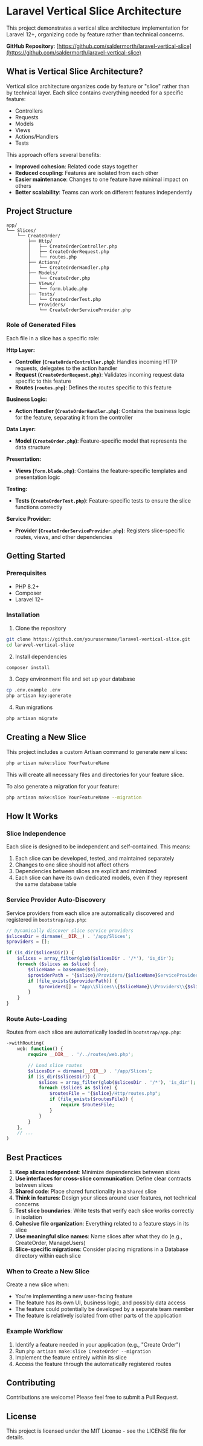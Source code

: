 # Laravel Vertical Slice Architecture

This project demonstrates a vertical slice architecture implementation for Laravel 12+, organizing code by feature rather than technical concerns.

**GitHub Repository**: [https://github.com/saldermorth/laravel-vertical-slice](https://github.com/saldermorth/laravel-vertical-slice)

## What is Vertical Slice Architecture?

Vertical slice architecture organizes code by feature or "slice" rather than by technical layer. Each slice contains everything needed for a specific feature:

-   Controllers
-   Requests
-   Models
-   Views
-   Actions/Handlers
-   Tests

This approach offers several benefits:

-   **Improved cohesion**: Related code stays together
-   **Reduced coupling**: Features are isolated from each other
-   **Easier maintenance**: Changes to one feature have minimal impact on others
-   **Better scalability**: Teams can work on different features independently

## Project Structure

```
app/
└── Slices/
    └── CreateOrder/
        ├── Http/
        │   ├── CreateOrderController.php
        │   ├── CreateOrderRequest.php
        │   └── routes.php
        ├── Actions/
        │   └── CreateOrderHandler.php
        ├── Models/
        │   └── CreateOrder.php
        ├── Views/
        │   └── form.blade.php
        ├── Tests/
        │   └── CreateOrderTest.php
        └── Providers/
            └── CreateOrderServiceProvider.php
```

### Role of Generated Files

Each file in a slice has a specific role:

**Http Layer:**

-   **Controller (`CreateOrderController.php`)**: Handles incoming HTTP requests, delegates to the action handler
-   **Request (`CreateOrderRequest.php`)**: Validates incoming request data specific to this feature
-   **Routes (`routes.php`)**: Defines the routes specific to this feature

**Business Logic:**

-   **Action Handler (`CreateOrderHandler.php`)**: Contains the business logic for the feature, separating it from the controller

**Data Layer:**

-   **Model (`CreateOrder.php`)**: Feature-specific model that represents the data structure

**Presentation:**

-   **Views (`form.blade.php`)**: Contains the feature-specific templates and presentation logic

**Testing:**

-   **Tests (`CreateOrderTest.php`)**: Feature-specific tests to ensure the slice functions correctly

**Service Provider:**

-   **Provider (`CreateOrderServiceProvider.php`)**: Registers slice-specific routes, views, and other dependencies

## Getting Started

### Prerequisites

-   PHP 8.2+
-   Composer
-   Laravel 12+

### Installation

1. Clone the repository

```bash
git clone https://github.com/yourusername/laravel-vertical-slice.git
cd laravel-vertical-slice
```

2. Install dependencies

```bash
composer install
```

3. Copy environment file and set up your database

```bash
cp .env.example .env
php artisan key:generate
```

4. Run migrations

```bash
php artisan migrate
```

## Creating a New Slice

This project includes a custom Artisan command to generate new slices:

```bash
php artisan make:slice YourFeatureName
```

This will create all necessary files and directories for your feature slice.

To also generate a migration for your feature:

```bash
php artisan make:slice YourFeatureName --migration
```

## How It Works

### Slice Independence

Each slice is designed to be independent and self-contained. This means:

1. Each slice can be developed, tested, and maintained separately
2. Changes to one slice should not affect others
3. Dependencies between slices are explicit and minimized
4. Each slice can have its own dedicated models, even if they represent the same database table

### Service Provider Auto-Discovery

Service providers from each slice are automatically discovered and registered in `bootstrap/app.php`:

```php
// Dynamically discover slice service providers
$slicesDir = dirname(__DIR__) . '/app/Slices';
$providers = [];

if (is_dir($slicesDir)) {
    $slices = array_filter(glob($slicesDir . '/*'), 'is_dir');
    foreach ($slices as $slice) {
        $sliceName = basename($slice);
        $providerPath = "{$slice}/Providers/{$sliceName}ServiceProvider.php";
        if (file_exists($providerPath)) {
            $providers[] = "App\\Slices\\{$sliceName}\\Providers\\{$sliceName}ServiceProvider";
        }
    }
}
```

### Route Auto-Loading

Routes from each slice are automatically loaded in `bootstrap/app.php`:

```php
->withRouting(
    web: function() {
        require __DIR__ . '/../routes/web.php';

        // Load slice routes
        $slicesDir = dirname(__DIR__) . '/app/Slices';
        if (is_dir($slicesDir)) {
            $slices = array_filter(glob($slicesDir . '/*'), 'is_dir');
            foreach ($slices as $slice) {
                $routesFile = "{$slice}/Http/routes.php";
                if (file_exists($routesFile)) {
                    require $routesFile;
                }
            }
        }
    },
    // ...
)
```

## Best Practices

1. **Keep slices independent**: Minimize dependencies between slices
2. **Use interfaces for cross-slice communication**: Define clear contracts between slices
3. **Shared code**: Place shared functionality in a `Shared` slice
4. **Think in features**: Design your slices around user features, not technical concerns
5. **Test slice boundaries**: Write tests that verify each slice works correctly in isolation
6. **Cohesive file organization**: Everything related to a feature stays in its slice
7. **Use meaningful slice names**: Name slices after what they do (e.g., CreateOrder, ManageUsers)
8. **Slice-specific migrations**: Consider placing migrations in a Database directory within each slice

### When to Create a New Slice

Create a new slice when:

-   You're implementing a new user-facing feature
-   The feature has its own UI, business logic, and possibly data access
-   The feature could potentially be developed by a separate team member
-   The feature is relatively isolated from other parts of the application

### Example Workflow

1. Identify a feature needed in your application (e.g., "Create Order")
2. Run `php artisan make:slice CreateOrder --migration`
3. Implement the feature entirely within its slice
4. Access the feature through the automatically registered routes

## Contributing

Contributions are welcome! Please feel free to submit a Pull Request.

## License

This project is licensed under the MIT License - see the LICENSE file for details.
